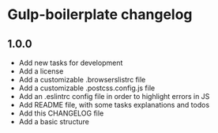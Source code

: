 # Gulp-boilerplate changelog

## 1.0.0

* Add new tasks for development
* Add a license
* Add a customizable .browserslistrc file
* Add a customizable .postcss.config.js file
* Add an .eslintrc config file in order to highlight errors in JS
* Add README file, with some tasks explanations and todos
* Add this CHANGELOG file
* Add a basic structure
